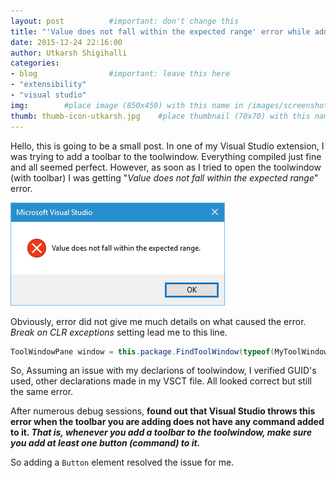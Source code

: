 ```yaml
---
layout: post          #important: don't change this
title: "'Value does not fall within the expected range' error while adding toolbar to toolwindow"
date: 2015-12-24 22:16:00 
author: Utkarsh Shigihalli
categories:
- blog                #important: leave this here
- "extensibility"
- "visual studio"
img:        #place image (850x450) with this name in /images/screenshots
thumb: thumb-icon-utkarsh.jpg    #place thumbnail (70x70) with this name in /images/screenshotsthumbs/
---
```


Hello, this is going to be a small post. In one of my Visual Studio extension, I was trying to add a toolbar to the toolwindow. Everything compiled just fine and all seemed perfect. However, as soon as I tried to open the toolwindow (with toolbar) I was getting "*Value does not fall within the expected range*" error.
<!--more-->

 ![Alt text](/images/screenshots/utkarsh/value_does_not_fall_error.png)

Obviously, error did not give me much details on what caused the error. *Break on CLR exceptions* setting lead me to this line. 
 
```csharp
ToolWindowPane window = this.package.FindToolWindow(typeof(MyToolWindow), 0, true);
```


So, Assuming an issue with my declarions of toolwindow, I verified GUID's used, other declarations made in my VSCT file. All looked correct but still the same error.

After numerous debug sessions, **found out that Visual Studio throws this error when the toolbar you are adding does not have any command added to it. *That is, whenever you add a toolbar to the toolwindow, make sure you add at least one button (command) to it.***

So adding a `Button` element resolved the issue for me.